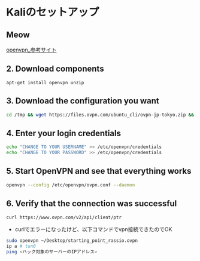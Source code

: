 # Kaliのセットアップ

## Meow

[openvpn_参考サイト](https://www.ovpn.com/en/guides/ubuntu-cli)

## 2. Download components

```
apt-get install openvpn unzip
```

## 3. Download the configuration you want

```bash
cd /tmp && wget https://files.ovpn.com/ubuntu_cli/ovpn-jp-tokyo.zip && unzip ovpn-jp-tokyo.zip && mkdir -p /etc/openvpn && mv config/* /etc/openvpn && chmod +x /etc/openvpn/update-resolv-conf && rm -rf config && rm -f ovpn-jp-tokyo.zip
```

## 4. Enter your login credentials

```bash
echo "CHANGE TO YOUR USERNAME" >> /etc/openvpn/credentials
echo "CHANGE TO YOUR PASSWORD" >> /etc/openvpn/credentials
```

## 5. Start OpenVPN and see that everything works

```bash
openvpn --config /etc/openvpn/ovpn.conf --daemon
```

## 6. Verify that the connection was successful

```bash
curl https://www.ovpn.com/v2/api/client/ptr
```

* curlでエラーになったけど、以下コマンドでvpn接続できたのでOK

```bash
sudo openvpn ~/Desktop/starting_point_rassio.ovpn
ip a # tun0
ping <ハック対象のサーバーのIPアドレス>
```

